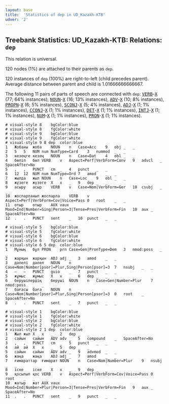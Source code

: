 ```yaml
---
layout: base
title:  'Statistics of dep in UD_Kazakh-KTB'
udver: '2'
---
```


## Treebank Statistics: UD_Kazakh-KTB: Relations: `dep`

This relation is universal.

120 nodes (1%) are attached to their parents as `dep`.

120 instances of `dep` (100%) are right-to-left (child precedes parent).
Average distance between parent and child is 1.01666666666667.

The following 11 pairs of parts of speech are connected with `dep`: <tt><a href="kk_ktb-pos-VERB.html">VERB</a></tt>-<tt><a href="kk_ktb-pos-X.html">X</a></tt> (77; 64% instances), <tt><a href="kk_ktb-pos-NOUN.html">NOUN</a></tt>-<tt><a href="kk_ktb-pos-X.html">X</a></tt> (16; 13% instances), <tt><a href="kk_ktb-pos-ADV.html">ADV</a></tt>-<tt><a href="kk_ktb-pos-X.html">X</a></tt> (10; 8% instances), <tt><a href="kk_ktb-pos-PROPN.html">PROPN</a></tt>-<tt><a href="kk_ktb-pos-X.html">X</a></tt> (6; 5% instances), <tt><a href="kk_ktb-pos-SCONJ.html">SCONJ</a></tt>-<tt><a href="kk_ktb-pos-X.html">X</a></tt> (5; 4% instances), <tt><a href="kk_ktb-pos-ADJ.html">ADJ</a></tt>-<tt><a href="kk_ktb-pos-X.html">X</a></tt> (1; 1% instances), <tt><a href="kk_ktb-pos-CCONJ.html">CCONJ</a></tt>-<tt><a href="kk_ktb-pos-X.html">X</a></tt> (1; 1% instances), <tt><a href="kk_ktb-pos-DET.html">DET</a></tt>-<tt><a href="kk_ktb-pos-X.html">X</a></tt> (1; 1% instances), <tt><a href="kk_ktb-pos-INTJ.html">INTJ</a></tt>-<tt><a href="kk_ktb-pos-X.html">X</a></tt> (1; 1% instances), <tt><a href="kk_ktb-pos-NUM.html">NUM</a></tt>-<tt><a href="kk_ktb-pos-X.html">X</a></tt> (1; 1% instances), <tt><a href="kk_ktb-pos-PRON.html">PRON</a></tt>-<tt><a href="kk_ktb-pos-X.html">X</a></tt> (1; 1% instances).


~~~ conllu
# visual-style 8	bgColor:blue
# visual-style 8	fgColor:white
# visual-style 9	bgColor:blue
# visual-style 9	fgColor:white
# visual-style 9 8 dep	color:blue
1	Жобаны	жоба	NOUN	n	Case=Acc	9	obj	_	_
2	5	5	NUM	num	NumType=Card	3	nummod	_	_
3	кезеңге	кезең	NOUN	n	Case=Dat	4	obl	_	_
4	бөліп	бөл	VERB	v	Aspect=Perf|VerbForm=Conv	9	advcl	_	SpaceAfter=No
5	,	,	PUNCT	cm	_	4	punct	_	_
6	12	12	NUM	num	NumType=Ord	7	amod	_	_
7	жылда	жыл	NOUN	n	Case=Loc	9	obl	_	_
8	жүзеге	жүзеге	X	x	_	9	dep	_	_
9	асыру	асыр	VERB	v	Case=Nom|VerbForm=Ger	10	csubj	_	_
10	жоспарланып	жоспарла	VERB	v	Aspect=Perf|VerbForm=Cov|Voice=Pass	0	root	_	_
11	отыр	отыр	AUX	vaux	Mood=Ind|Number=Sing|Person=3|Tense=Pres|VerbForm=Fin	10	aux	_	SpaceAfter=No
12	.	.	PUNCT	sent	_	10	punct	_	_

~~~


~~~ conllu
# visual-style 5	bgColor:blue
# visual-style 5	fgColor:white
# visual-style 6	bgColor:blue
# visual-style 6	fgColor:white
# visual-style 6 5 dep	color:blue
1	Мұның	бұл	PRON	prn	Case=Gen|PronType=Dem	3	nmod:poss	_	_
2	жарқын	жарқын	ADJ	adj	_	3	amod	_	_
3	дәлелі	дәлел	NOUN	n	Case=Nom|Number[psor]=Plur,Sing|Person[psor]=3	7	nsubj	_	_
4	–	–	PUNCT	guio	_	7	punct	_	_
5	жұмыс	жұмыс	X	x	_	6	dep	_	_
6	берушілердің	беруші	NOUN	n	Case=Gen|Number=Plur	7	nmod:poss	_	_
7	бағасы	баға	NOUN	n	Case=Nom|Number[psor]=Plur,Sing|Person[psor]=3	0	root	_	SpaceAfter=No
8	.	.	PUNCT	sent	_	7	punct	_	_

~~~


~~~ conllu
# visual-style 1	bgColor:blue
# visual-style 1	fgColor:white
# visual-style 2	bgColor:blue
# visual-style 2	fgColor:white
# visual-style 2 1 dep	color:blue
1	Жыл	жыл	X	x	_	2	dep	_	_
2	сайын	сайын	ADV	adv	_	5	compound	_	SpaceAfter=No
3	,	,	PUNCT	cm	_	5	punct	_	_
4	ай	ай	X	x	_	5	dep	_	_
5	сайын	сайын	ADV	adv	_	9	advmod	_	_
6	жаңа	жаңа	ADJ	adj	_	7	amod	_	_
7	ғимараттар	ғимарат	NOUN	n	Case=Nom|Number=Plur	9	nsubj	_	_
8	іске	іске	X	x	_	9	dep	_	_
9	қосылып	қос	VERB	v	Aspect=Perf|VerbForm=Cov|Voice=Pass	0	root	_	_
10	жатыр	жат	AUX	vaux	Mood=Ind|Number=Plur|Person=3|Tense=Pres|VerbForm=Fin	9	aux	_	SpaceAfter=No
11	.	.	PUNCT	sent	_	9	punct	_	_

~~~


